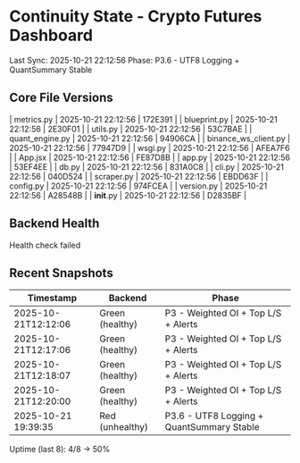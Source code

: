 ﻿# Continuity State - Crypto Futures Dashboard
Last Sync: 2025-10-21 22:12:56
Phase: P3.6 - UTF8 Logging + QuantSummary Stable

## Core File Versions
| metrics.py | 2025-10-21 22:12:56 | 172E391 |
| blueprint.py | 2025-10-21 22:12:56 | 2E30F01 |
| utils.py | 2025-10-21 22:12:56 | 53C7BAE |
| quant_engine.py | 2025-10-21 22:12:56 | 94906CA |
| binance_ws_client.py | 2025-10-21 22:12:56 | 77947D9 |
| wsgi.py | 2025-10-21 22:12:56 | AFEA7F6 |
| App.jsx | 2025-10-21 22:12:56 | FE87D8B |
| app.py | 2025-10-21 22:12:56 | 53EF4EE |
| db.py | 2025-10-21 22:12:56 | 831A0C8 |
| cli.py | 2025-10-21 22:12:56 | 040D524 |
| scraper.py | 2025-10-21 22:12:56 | EBDD63F |
| config.py | 2025-10-21 22:12:56 | 974FCEA |
| version.py | 2025-10-21 22:12:56 | A28548B |
| __init__.py | 2025-10-21 22:12:56 | D2835BF |

## Backend Health
Health check failed

## Recent Snapshots
| Timestamp | Backend | Phase |
|------------|----------|-------|
| 2025-10-21T12:12:06 | Green (healthy) | P3 - Weighted OI + Top L/S + Alerts |
| 2025-10-21T12:17:06 | Green (healthy) | P3 - Weighted OI + Top L/S + Alerts |
| 2025-10-21T12:18:07 | Green (healthy) | P3 - Weighted OI + Top L/S + Alerts |
| 2025-10-21T12:20:00 | Green (healthy) | P3 - Weighted OI + Top L/S + Alerts |
| 2025-10-21 19:39:35 | Red (unhealthy) | P3.6 - UTF8 Logging + QuantSummary Stable |
Uptime (last 8): 4/8 -> 50%

